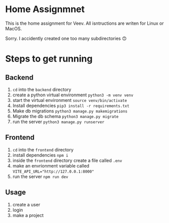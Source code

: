 # Home Assignmnet

This is the home assignment for Veev. All isntructions are writen for Linux or MacOS.

Sorry. I accidently created one too many subdirectories 🙃

# Steps to get running

## Backend

1) `cd` into the `backend` directory
2) create a python virtual environment `python3 -m venv venv`
3) start the virtual environment `source venv/bin/activate`
4) Install dependencies `pip3 install -r requirements.txt`
5) Make db migrations `python3 manage.py makemigrations`
6) Migrate the db schema `python3 manage.py migrate`
7) run the server `python3 manage.py runserver`

## Frontend

1) `cd` into the `frontend` directory
2) install dependencies `npm i`
3) inside the `frontend` directory create a file called `.env`
4) make an envrionment variable called `VITE_API_URL="http://127.0.0.1:8000"`
5) run the server `npm run dev`

## Usage

1) create a user
2) login
3) make a project
